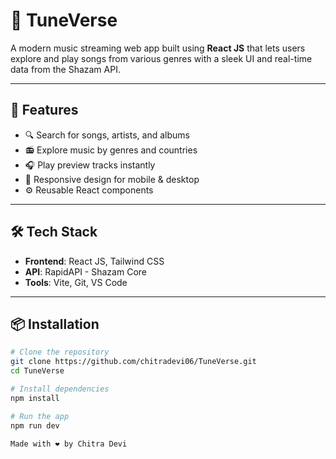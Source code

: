 # 🎵 TuneVerse

A modern music streaming web app built using **React JS** that lets users explore and play songs from various genres with a sleek UI and real-time data from the Shazam API.

---

## 🚀 Features

- 🔍 Search for songs, artists, and albums
- 📻 Explore music by genres and countries
- 🎧 Play preview tracks instantly
- 📱 Responsive design for mobile & desktop
- ⚙️ Reusable React components

---

## 🛠️ Tech Stack

- **Frontend**: React JS, Tailwind CSS
- **API**: RapidAPI - Shazam Core
- **Tools**: Vite, Git, VS Code

---

## 📦 Installation

```bash
# Clone the repository
git clone https://github.com/chitradevi06/TuneVerse.git
cd TuneVerse

# Install dependencies
npm install

# Run the app
npm run dev

Made with ❤️ by Chitra Devi


